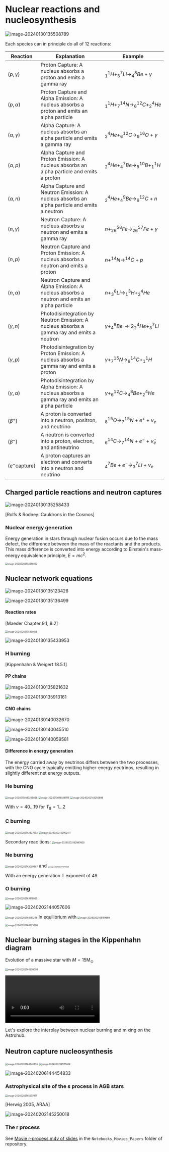 # Nuclear reactions and nucleosynthesis

![image-20240130135508789](6.Nuclear_reactions.assets/image-20240130135508789.png)

Each species can in principle do all of 12 reactions: 

Reaction | Explanation | Example
----------|------------|----------
$(p, \gamma)$ | Proton Capture: A nucleus absorbs a proton and emits a gamma ray | $^1_1H + ^7_3Li \rightarrow ^8_4Be + \gamma$
$(p, \alpha)$ | Proton Capture and Alpha Emission: A nucleus absorbs a proton and emits an alpha particle | $^1_1H + ^{14}_7N \rightarrow ^{12}_6C + ^4_2He$
$(\alpha, \gamma)$ | Alpha Capture: A nucleus absorbs an alpha particle and emits a gamma ray | $^4_2He + ^{12}_6C \rightarrow ^{16}_8O + \gamma$
$(\alpha, p)$ | Alpha Capture and Proton Emission: A nucleus absorbs an alpha particle and emits a proton | $^4_2He + ^7_4Be \rightarrow ^{10}_5B + ^1_1H$
$(\alpha, n)$ | Alpha Capture and Neutron Emission: A nucleus absorbs an alpha particle and emits a neutron | $^4_2He + ^9_4Be \rightarrow ^{12}_6C + n$
$(n, \gamma)$ | Neutron Capture: A nucleus absorbs a neutron and emits a gamma ray | $n + ^{56}_{26}Fe \rightarrow ^{57}_{26}Fe + \gamma$
$(n, p)$ | Neutron Capture and Proton Emission: A nucleus absorbs a neutron and emits a proton | $n + ^{14}N \rightarrow ^{14}C + p$ 
$(n, \alpha)$ | Neutron Capture and Alpha Emission: A nucleus absorbs a neutron and emits an alpha particle | $n + ^6_3Li \rightarrow ^3_1H + ^4_2He$
$(\gamma, n)$ | Photodisintegration by Neutron Emission: A nucleus absorbs a gamma ray and emits a neutron | $\gamma + ^9_4Be \rightarrow 2^4_2He + ^7_3Li$
$(\gamma, p)$ | Photodisintegration by Proton Emission: A nucleus absorbs a gamma ray and emits a proton | $\gamma + ^{15}_7N \rightarrow ^{14}_6C + ^1_1H$
$(\gamma, \alpha)$ | Photodisintegration by Alpha Emission: A nucleus absorbs a gamma ray and emits an alpha particle | $\gamma + ^{12}_6C \rightarrow ^8_4Be + ^4_2He$
$(\beta^+)$ | A proton is converted into a neutron, positron, and neutrino| $^{15}_8O \rightarrow ^{15}_7N + e^+ + \nu_e$
$(\beta^-)$ | A neutron is converted into a proton, electron, and antineutrino|  $^{14}_6C \rightarrow ^{14}_7N + e^- + \bar{\nu}_e$
$(e^- \text{capture})$ | A proton captures an electron and converts into a neutron and neutrino| $^7_4Be + e^- \rightarrow ^7_3Li + \nu_e$

## Charged particle reactions and neutron captures

![image-20240130135258433](6.Nuclear_reactions.assets/image-20240130135258433.png)

[Rolfs & Rodney: Cauldrons in the Cosmos]

### Nuclear energy generation

Energy generation in stars through nuclear fusion occurs due to the mass defect, the difference between the mass of the reactants and the products. This mass difference is converted into energy according to Einstein's mass-energy equivalence principle, $E=mc^2$​.

<img src="6.Nuclear_reactions.assets/image-20240202134214052.png" alt="image-20240202134214052" style="zoom: 50%;" />

## Nuclear network equations



![image-20240130135123426](6.Nuclear_reactions.assets/image-20240130135123426.png)

![image-20240130135136499](6.Nuclear_reactions.assets/image-20240130135136499.png)

#### Reaction rates

[Maeder Chapter 9.1, 9.2]

<img src="6.Nuclear_reactions.assets/image-20240202135330126.png" alt="image-20240202135330126" style="zoom:50%;" />

![image-20240130135433953](6.Nuclear_reactions.assets/image-20240130135433953.png)

### H burning

[Kippenhahn & Weigert 18.5.1]

#### PP chains

![image-20240130135821632](6.Nuclear_reactions.assets/image-20240130135821632.png)

![image-20240130135913161](6.Nuclear_reactions.assets/image-20240130135913161.png)

#### CNO chains

![image-20240130140032670](6.Nuclear_reactions.assets/image-20240130140032670.png)

![image-20240130140045510](6.Nuclear_reactions.assets/image-20240130140045510.png)

![image-20240130140059581](6.Nuclear_reactions.assets/image-20240130140059581.png)

#### Difference in energy generation
The energy carried away by neutrinos differs between the two processes, with the CNO cycle typically emitting higher-energy neutrinos, resulting in slightly different net energy outputs.

### He burning

<img src="6.Nuclear_reactions.assets/image-20240130140229826.png" alt="image-20240130140229826" style="zoom: 50%;" />

<img src="6.Nuclear_reactions.assets/image-20240130140241115.png" alt="image-20240130140241115" style="zoom:50%;" />

<img src="6.Nuclear_reactions.assets/image-20240202143250698.png" alt="image-20240202143250698" style="zoom:50%;" />

With $\nu = 40 \dots 19$ for $T_\mathrm{8} = 1 \dots 2$

### C burning

<img src="6.Nuclear_reactions.assets/image-20240202142827693.png" alt="image-20240202142827693" style="zoom:50%;" />

<img src="6.Nuclear_reactions.assets/image-20240202142902411.png" alt="image-20240202142902411" style="zoom:50%;" />

Secondary reac tions: <img src="6.Nuclear_reactions.assets/image-20240202142947600.png" alt="image-20240202142947600" style="zoom:50%;" />

### Ne burning

<img src="6.Nuclear_reactions.assets/image-20240202143059987.png" alt="image-20240202143059987" style="zoom:50%;" /> and <img src="6.Nuclear_reactions.assets/image-20240202143715529.png" alt="image-20240202143715529" style="zoom: 33%;" />

With an energy generation T exponent of 49.

### O burning

<img src="6.Nuclear_reactions.assets/image-20240202143818925.png" alt="image-20240202143818925" style="zoom:50%;" />

![image-20240202144057606](6.Nuclear_reactions.assets/image-20240202144057606.png)

<img src="6.Nuclear_reactions.assets/image-20240202144137248.png" alt="image-20240202144137248" style="zoom:50%;" /> In equilibrium with <img src="6.Nuclear_reactions.assets/image-20240202144159669.png" alt="image-20240202144159669" style="zoom:50%;" />

<img src="6.Nuclear_reactions.assets/image-20240202144225368.png" alt="image-20240202144225368" style="zoom:50%;" />

## Nuclear burning stages in the Kippenhahn diagram 

Evolution of a massive star with $M = 15\mathrm{M_\odot}$ 

<img src="6.Nuclear_reactions.assets/image-20240202144509009.png" alt="image-20240202144509009" style="zoom:50%;" /> 

<video src="Notebooks_Movies_Papers/20M_Z0.0001.mp4"></video>

Let's explore the interplay between nuclear burning and mixing on the Astrohub.

## Neutron capture nucleosynthesis

<img src="6.Nuclear_reactions.assets/image-20240202144840955.png" alt="image-20240202144840955" style="zoom:50%;" />

<img src="6.Nuclear_reactions.assets/image-20240202145111404.png" alt="image-20240202145111404" style="zoom:50%;" />

![image-20240206144454833](6.Nuclear_reactions.assets/image-20240206144454833.png)



### Astrophysical site of the s process in AGB stars

<img src="6.Nuclear_reactions.assets/image-20240202145207917.png" alt="image-20240202145207917" style="zoom:50%;" />

[Herwig 2005, ARAA]

![image-20240202145250018](6.Nuclear_reactions.assets/image-20240202145250018.png)

### The r process

See [Movie r-process.m4v of slides](Notebooks_Movies_Papers/r-process.m4v) in the `Notebooks_Movies_Papers` folder of repository.
